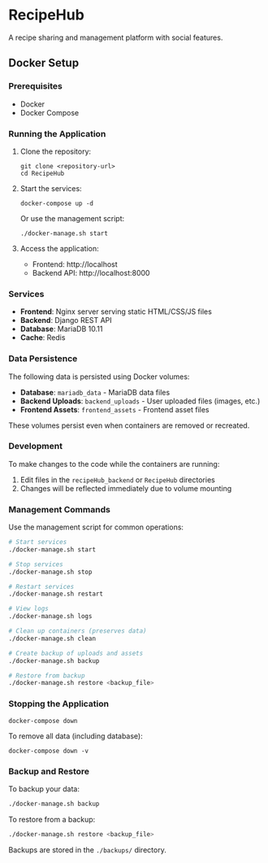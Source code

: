 # RecipeHub

A recipe sharing and management platform with social features.

## Docker Setup

### Prerequisites

- Docker
- Docker Compose

### Running the Application

1. Clone the repository:

   ```
   git clone <repository-url>
   cd RecipeHub
   ```

2. Start the services:

   ```
   docker-compose up -d
   ```

   Or use the management script:

   ```
   ./docker-manage.sh start
   ```

3. Access the application:
   - Frontend: http://localhost
   - Backend API: http://localhost:8000

### Services

- **Frontend**: Nginx server serving static HTML/CSS/JS files
- **Backend**: Django REST API
- **Database**: MariaDB 10.11
- **Cache**: Redis

### Data Persistence

The following data is persisted using Docker volumes:

- **Database**: `mariadb_data` - MariaDB data files
- **Backend Uploads**: `backend_uploads` - User uploaded files (images, etc.)
- **Frontend Assets**: `frontend_assets` - Frontend asset files

These volumes persist even when containers are removed or recreated.

### Development

To make changes to the code while the containers are running:

1. Edit files in the `recipeHub_backend` or `RecipeHub` directories
2. Changes will be reflected immediately due to volume mounting

### Management Commands

Use the management script for common operations:

```bash
# Start services
./docker-manage.sh start

# Stop services
./docker-manage.sh stop

# Restart services
./docker-manage.sh restart

# View logs
./docker-manage.sh logs

# Clean up containers (preserves data)
./docker-manage.sh clean

# Create backup of uploads and assets
./docker-manage.sh backup

# Restore from backup
./docker-manage.sh restore <backup_file>
```

### Stopping the Application

```
docker-compose down
```

To remove all data (including database):

```
docker-compose down -v
```

### Backup and Restore

To backup your data:

```bash
./docker-manage.sh backup
```

To restore from a backup:

```bash
./docker-manage.sh restore <backup_file>
```

Backups are stored in the `./backups/` directory.

